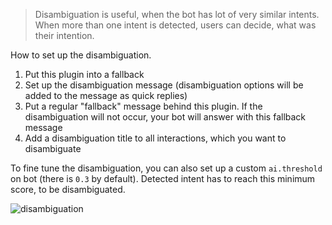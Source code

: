 > Disambiguation is useful, when the bot has lot of very similar intents. When more than one intent is detected, users can decide, what was their intention.

How to set up the disambiguation.

1. Put this plugin into a fallback
2. Set up the disambiguation message (disambiguation options will be added to the message as quick replies)
3. Put a regular "fallback" message behind this plugin. If the disambiguation will not occur, your bot will answer with this fallback message
4. Add a disambiguation title to all interactions, which you want to disambiguate

To fine tune the disambiguation, you can also set up a custom `ai.threshold` on bot (there is `0.3` by default). Detected intent has to reach this minimum score, to be disambiguated.

![disambiguation](https://github.com/wingbotai/wingbot/raw/master/plugins/ai.wingbot.disambiguation/disambiguation.png)